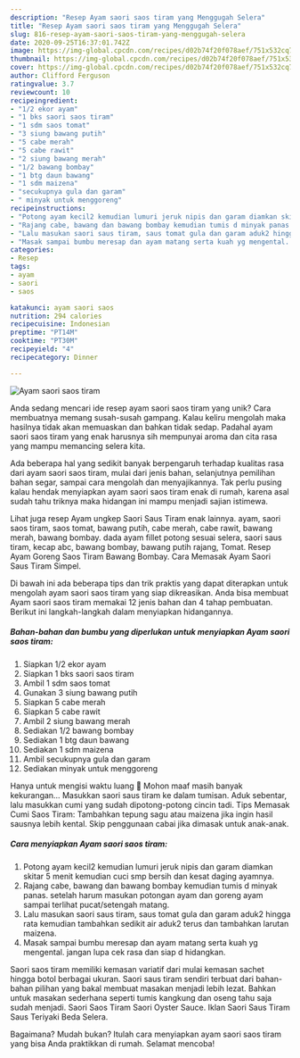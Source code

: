 ```yaml
---
description: "Resep Ayam saori saos tiram yang Menggugah Selera"
title: "Resep Ayam saori saos tiram yang Menggugah Selera"
slug: 816-resep-ayam-saori-saos-tiram-yang-menggugah-selera
date: 2020-09-25T16:37:01.742Z
image: https://img-global.cpcdn.com/recipes/d02b74f20f078aef/751x532cq70/ayam-saori-saos-tiram-foto-resep-utama.jpg
thumbnail: https://img-global.cpcdn.com/recipes/d02b74f20f078aef/751x532cq70/ayam-saori-saos-tiram-foto-resep-utama.jpg
cover: https://img-global.cpcdn.com/recipes/d02b74f20f078aef/751x532cq70/ayam-saori-saos-tiram-foto-resep-utama.jpg
author: Clifford Ferguson
ratingvalue: 3.7
reviewcount: 10
recipeingredient:
- "1/2 ekor ayam"
- "1 bks saori saos tiram"
- "1 sdm saos tomat"
- "3 siung bawang putih"
- "5 cabe merah"
- "5 cabe rawit"
- "2 siung bawang merah"
- "1/2 bawang bombay"
- "1 btg daun bawang"
- "1 sdm maizena"
- "secukupnya gula dan garam"
- " minyak untuk menggoreng"
recipeinstructions:
- "Potong ayam kecil2 kemudian lumuri jeruk nipis dan garam diamkan skitar 5 menit kemudian cuci smp bersih dan kesat daging ayamnya."
- "Rajang cabe, bawang dan bawang bombay kemudian tumis d minyak panas. setelah harum masukan potongan ayam dan goreng ayam sampai terlihat pucat/setengah matang."
- "Lalu masukan saori saus tiram, saus tomat gula dan garam aduk2 hingga rata kemudian tambahkan sedikit air aduk2 terus dan tambahkan larutan maizena."
- "Masak sampai bumbu meresap dan ayam matang serta kuah yg mengental. jangan lupa cek rasa dan siap d hidangkan."
categories:
- Resep
tags:
- ayam
- saori
- saos

katakunci: ayam saori saos 
nutrition: 294 calories
recipecuisine: Indonesian
preptime: "PT14M"
cooktime: "PT30M"
recipeyield: "4"
recipecategory: Dinner

---
```



![Ayam saori saos tiram](https://img-global.cpcdn.com/recipes/d02b74f20f078aef/751x532cq70/ayam-saori-saos-tiram-foto-resep-utama.jpg)

Anda sedang mencari ide resep ayam saori saos tiram yang unik? Cara membuatnya memang susah-susah gampang. Kalau keliru mengolah maka hasilnya tidak akan memuaskan dan bahkan tidak sedap. Padahal ayam saori saos tiram yang enak harusnya sih mempunyai aroma dan cita rasa yang mampu memancing selera kita.

Ada beberapa hal yang sedikit banyak berpengaruh terhadap kualitas rasa dari ayam saori saos tiram, mulai dari jenis bahan, selanjutnya pemilihan bahan segar, sampai cara mengolah dan menyajikannya. Tak perlu pusing kalau hendak menyiapkan ayam saori saos tiram enak di rumah, karena asal sudah tahu triknya maka hidangan ini mampu menjadi sajian istimewa.

Lihat juga resep Ayam ungkep Saori Saus Tiram enak lainnya. ayam, saori saos tiram, saos tomat, bawang putih, cabe merah, cabe rawit, bawang merah, bawang bombay. dada ayam fillet potong sesuai selera, saori saus tiram, kecap abc, bawang bombay, bawang putih rajang, Tomat. Resep Ayam Goreng Saos Tiram Bawang Bombay. Cara Memasak Ayam Saori Saus Tiram Simpel.


Di bawah ini ada beberapa tips dan trik praktis yang dapat diterapkan untuk mengolah ayam saori saos tiram yang siap dikreasikan. Anda bisa membuat Ayam saori saos tiram memakai 12 jenis bahan dan 4 tahap pembuatan. Berikut ini langkah-langkah dalam menyiapkan hidangannya.

<!--inarticleads1-->

##### Bahan-bahan dan bumbu yang diperlukan untuk menyiapkan Ayam saori saos tiram:

1. Siapkan 1/2 ekor ayam
1. Siapkan 1 bks saori saos tiram
1. Ambil 1 sdm saos tomat
1. Gunakan 3 siung bawang putih
1. Siapkan 5 cabe merah
1. Siapkan 5 cabe rawit
1. Ambil 2 siung bawang merah
1. Sediakan 1/2 bawang bombay
1. Sediakan 1 btg daun bawang
1. Sediakan 1 sdm maizena
1. Ambil secukupnya gula dan garam
1. Sediakan  minyak untuk menggoreng


Hanya untuk mengisi waktu luang 🙂 Mohon maaf masih banyak kekurangan… Masukkan saori saus tiram ke dalam tumisan. Aduk sebentar, lalu masukkan cumi yang sudah dipotong-potong cincin tadi. Tips Memasak Cumi Saos Tiram: Tambahkan tepung sagu atau maizena jika ingin hasil sausnya lebih kental. Skip penggunaan cabai jika dimasak untuk anak-anak. 

<!--inarticleads2-->

##### Cara menyiapkan Ayam saori saos tiram:

1. Potong ayam kecil2 kemudian lumuri jeruk nipis dan garam diamkan skitar 5 menit kemudian cuci smp bersih dan kesat daging ayamnya.
1. Rajang cabe, bawang dan bawang bombay kemudian tumis d minyak panas. setelah harum masukan potongan ayam dan goreng ayam sampai terlihat pucat/setengah matang.
1. Lalu masukan saori saus tiram, saus tomat gula dan garam aduk2 hingga rata kemudian tambahkan sedikit air aduk2 terus dan tambahkan larutan maizena.
1. Masak sampai bumbu meresap dan ayam matang serta kuah yg mengental. jangan lupa cek rasa dan siap d hidangkan.


Saori saos tiram memiliki kemasan variatif dari mulai kemasan sachet hingga botol berbagai ukuran. Saori saus tiram sendiri terbuat dari bahan-bahan pilihan yang bakal membuat masakan menjadi lebih lezat. Bahkan untuk masakan sederhana seperti tumis kangkung dan oseng tahu saja sudah menjadi. Saori Saos Tiram Saori Oyster Sauce. Iklan Saori Saus Tiram Saus Teriyaki Beda Selera. 

Bagaimana? Mudah bukan? Itulah cara menyiapkan ayam saori saos tiram yang bisa Anda praktikkan di rumah. Selamat mencoba!
